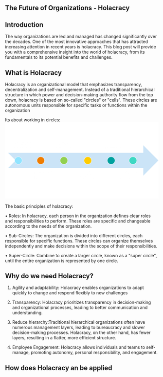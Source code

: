 ## The Future of Organizations - Holacracy

## Introduction
The way organizations are led and managed has changed significantly over the decades. One of the most innovative approaches that has attracted increasing attention in recent years is holacracy. This blog post will provide you with a comprehensive insight into the world of holacracy, from its fundamentals to its potential benefits and challenges.
 
 ## What is Holacracy
 Holacracy is an organizational model that emphasizes transparency, decentralization and self-management. Instead of a traditional hierarchical structure in which power and decision-making authority flow from the top down, holacracy is based on so-called "circles" or "cells". These circles are autonomous units responsible for specific tasks or functions within the organization

Its about working in circles:
![Alt text](image-24.png)

 The basic principles of holacracy:

•	Roles: In holacracy, each person in the organization defines clear roles and responsibilities to perform. These roles are specific and changeable
 according to the needs of the organization.

•	Sub-Circles: The organization is divided into different circles, each responsible for specific functions. These circles can organize themselves independently and make decisions within the scope of their responsibilities.

•	Super-Circle: Combine to create a larger circle, known as a "super circle", until the entire organization is represented by one circle.

## Why do we need Holacracy?

1) Agility and adaptability: Holacracy enables organizations to adapt quickly to change and respond flexibly to new challenges

2) Transparency: Holacracy prioritizes transparency in decision-making and organizational processes, leading to better communication and understanding.

3) Reduce hierarchy:Traditional hierarchical organizations often have numerous management layers, leading to bureaucracy and slower decision-making processes. Holacracy, on the other hand, has fewer layers, resulting in a flatter, more efficient structure.

4) Employee Engagement: Holacracy allows individuals and teams to self-manage, promoting autonomy, personal responsibility, and engagement.

## How does Holacracy an be applied 
 
